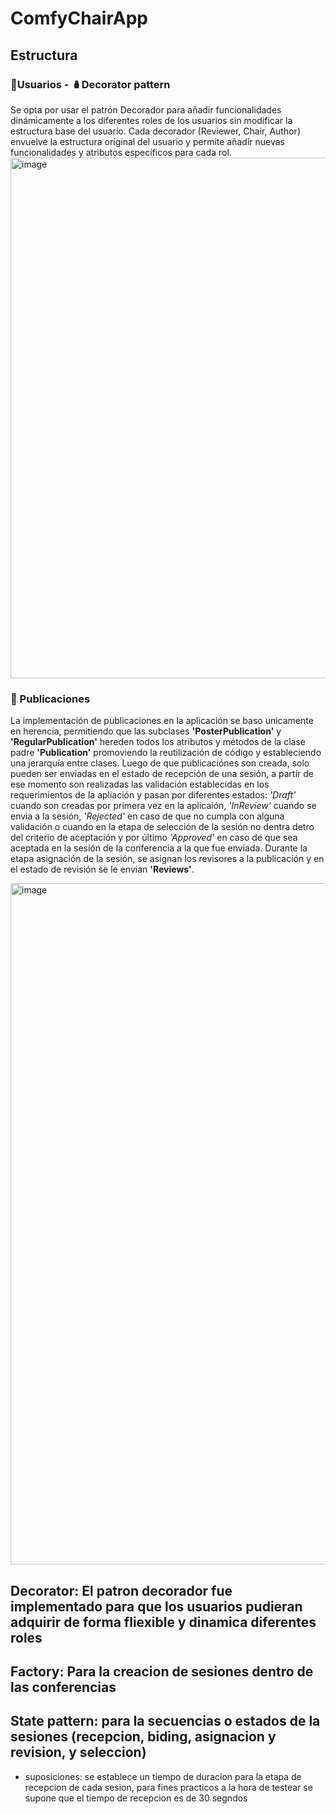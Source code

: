 # ComfyChairApp


## Estructura
### 👤Usuarios - 🪆Decorator pattern
Se opta por usar el patrón Decorador para añadir funcionalidades dinámicamente a los diferentes roles de los usuarios sin modificar la estructura base del usuario. Cada decorador (Reviewer, Chair, Author) envuelve la estructura original del usuario y permite añadir nuevas funcionalidades y atributos específicos para cada rol.
<img width="833" alt="image" src="https://github.com/user-attachments/assets/2bb70356-1194-486f-a568-8709c2d24ef5">

### 📑 Publicaciones
La implementación de publicaciones en la aplicación se baso unicamente en herencia, permitiendo que las subclases **'PosterPublication'** y **'RegularPublication'** hereden todos los atributos y métodos de la clase padre **'Publication'** promoviendo la reutilización de código y estableciendo una jerarquía entre clases. Luego de que publicaciónes son creada, solo pueden ser enviadas en el estado de recepción de una sesión, a partir de ese momento son realizadas las validación establecidas en los requerimientos de la apliación y pasan por diferentes estados: *'Draft'* cuando son creadas por primera vez en la aplicaión, *'InReview'* cuando se envia a la sesión, *'Rejected'* en caso de que no cumpla con alguna validación o cuando en la etapa de selección de la sesión no dentra detro del criterio de aceptación y por último *'Approved'* en caso de que sea aceptada en la sesión de la conferencia a la que fue enviada. Durante la etapa asignación de la sesión, se asignan los revisores a la publicación y en el estado de revisión se le envian **'Reviews'**.

<img width="1090" alt="image" src="https://github.com/user-attachments/assets/144356e1-ffa1-4580-9539-3a29a9f4fcaf">



## Decorator: El patron decorador fue implementado para que los usuarios pudieran adquirir de forma fliexible y dinamica diferentes roles

## Factory: Para la creacion de sesiones dentro de las conferencias

## State pattern: para la secuencias o estados de la sesiones (recepcion, biding, asignacion y revision, y seleccion)

* suposiciones: se establece un tiempo de duracion para la etapa de recepcion de cada sesion, para fines practicos a la hora de testear se supone que el tiempo de recepcion es de 30 segndos

